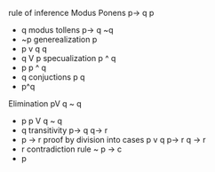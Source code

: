 rule of inference 
Modus Ponens 
p-> q 
p 
- q 
modus tollens 
p-> q 
~q 
- ~p 
generealization 
p
- p v q 
q
- q V p
specualization 
p ^ q 
- p 
p ^ q
- q
conjuctions 
p
q 
- p^q 

Elimination 
pV q 
~ q 
- p
p  V q 
~ q 
- q 
transitivity 
p-> q 
q-> r 
- p -> r
proof by division into cases 
p v q 
p-> r 
q -> r
- r 
contradiction rule 
~ p -> c 
- p